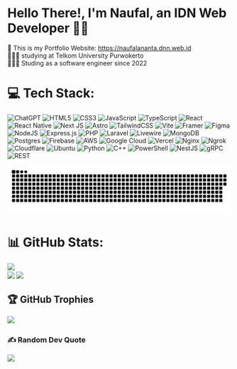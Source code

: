 # Hello There!, I'm Naufal, an IDN Web Developer 👋🏼
🛜 This is my Portfolio Website: https://naufalananta.dnn.web.id <br>👨🏼‍🎓 studying at Telkom University Purwokerto<br>👨🏼‍💻 Studing as a software engineer since 2022 <br>

# 💻 Tech Stack:
![ChatGPT](https://img.shields.io/badge/ChatGPT-41B883?style=for-the-badge&logo=openai&logoColor=white&color=D11EB0) ![HTML5](https://img.shields.io/badge/html5-%23E34F26.svg?style=for-the-badge&logo=html5&logoColor=white&color=D11EB0) ![CSS3](https://img.shields.io/badge/css3-%231572B6.svg?style=for-the-badge&logo=css3&logoColor=white&color=D11EB0) ![JavaScript](https://img.shields.io/badge/javascript-%23323330.svg?style=for-the-badge&logo=javascript&logoColor=%23F7DF1E&color=D11EB0) ![TypeScript](https://img.shields.io/badge/typescript-%23007ACC.svg?style=for-the-badge&logo=typescript&logoColor=white&color=D11EB0) ![React](https://img.shields.io/badge/react-%2320232a.svg?style=for-the-badge&logo=react&logoColor=%2361DAFB&color=D11EB0) ![React Native](https://img.shields.io/badge/ReactNative-%2320232a.svg?style=for-the-badge&logo=react&logoColor=%2361DAFB&color=D11EB0) ![Next JS](https://img.shields.io/badge/Next-black?style=for-the-badge&logo=next.js&logoColor=white&color=D11EB0) ![Astro](https://img.shields.io/badge/Astro-%23bc52ee.svg?style=for-the-badge&logo=astro&logoColor=white&color=D11EB0) ![TailwindCSS](https://img.shields.io/badge/tailwindcss-%2338B2AC.svg?style=for-the-badge&logo=tailwind-css&logoColor=white&color=D11EB0) ![Vite](https://img.shields.io/badge/vite-%23646CFF.svg?style=for-the-badge&logo=vite&logoColor=white&color=D11EB0) ![Framer](https://img.shields.io/badge/Framer-black?style=for-the-badge&logo=framer&logoColor=blue&color=D11EB0) ![Figma](https://img.shields.io/badge/figma-%23F24E1E.svg?style=for-the-badge&logo=figma&logoColor=white&color=D11EB0) ![NodeJS](https://img.shields.io/badge/node.js-6DA55F?style=for-the-badge&logo=node.js&logoColor=white&color=D11EB0) ![Express.js](https://img.shields.io/badge/express.js-%23404d59.svg?style=for-the-badge&logo=express&logoColor=%2361DAFB&color=D11EB0) ![PHP](https://img.shields.io/badge/PHP-%23777BB4.svg?style=for-the-badge&logo=php&logoColor=white&color=D11EB0) ![Laravel](https://img.shields.io/badge/laravel-%23FF2D20.svg?style=for-the-badge&logo=laravel&logoColor=white&color=D11EB0) ![Livewire](https://img.shields.io/badge/Livewire-%231c2d3f.svg?style=for-the-badge&logo=laravel&logoColor=white&color=D11EB0) ![MongoDB](https://img.shields.io/badge/MongoDB-%234ea94b.svg?style=for-the-badge&logo=mongodb&logoColor=white&color=D11EB0) ![Postgres](https://img.shields.io/badge/postgres-%23316192.svg?style=for-the-badge&logo=postgresql&logoColor=white&color=D11EB0) ![Firebase](https://img.shields.io/badge/Firebase-039BE5?style=for-the-badge&logo=Firebase&logoColor=white&color=D11EB0) ![AWS](https://img.shields.io/badge/AWS-%23FF9900.svg?style=for-the-badge&logo=amazon-aws&logoColor=white&color=D11EB0) ![Google Cloud](https://img.shields.io/badge/GoogleCloud-%234285F4.svg?style=for-the-badge&logo=google-cloud&logoColor=white&color=D11EB0) ![Vercel](https://img.shields.io/badge/vercel-%23000000.svg?style=for-the-badge&logo=vercel&logoColor=white&color=D11EB0) ![Nginx](https://img.shields.io/badge/nginx-%23009639.svg?style=for-the-badge&logo=nginx&logoColor=white&color=D11EB0) ![Ngrok](https://img.shields.io/badge/ngrok-1F1F1F?style=for-the-badge&logo=ngrok&logoColor=white&color=D11EB0) ![Cloudflare](https://img.shields.io/badge/cloudflare-F38020?style=for-the-badge&logo=cloudflare&logoColor=white&color=D11EB0) ![Ubuntu](https://img.shields.io/badge/ubuntu-E95420?style=for-the-badge&logo=ubuntu&logoColor=white&color=D11EB0) ![Python](https://img.shields.io/badge/python-%2314354C.svg?style=for-the-badge&logo=python&logoColor=white&color=D11EB0) ![C++](https://img.shields.io/badge/C++-%2300599C.svg?style=for-the-badge&logo=c%2B%2B&logoColor=white&color=D11EB0) ![PowerShell](https://img.shields.io/badge/PowerShell-%235391FE.svg?style=for-the-badge&logo=powershell&logoColor=white&color=D11EB0) ![NestJS](https://img.shields.io/badge/NestJS-%23D11EB0.svg?style=for-the-badge&logo=nestjs&logoColor=white) ![gRPC](https://img.shields.io/badge/gRPC-%23D11EB0.svg?style=for-the-badge&logo=grpc&logoColor=white) ![REST](https://img.shields.io/badge/REST-%23D11EB0.svg?style=for-the-badge&logo=rest&logoColor=white)




<picture>
  <source media="(prefers-color-scheme: dark)" srcset="https://github.com/NaufalAnantaSE/NaufalAnantaSE/blob/output/github-snake-dark.svg">
  <source media="(prefers-color-scheme: light)" srcset="https://github.com/NaufalAnantaSE/NaufalAnantaSE/blob/output/github-snake.svg">
  <img alt="Snake animation" src="https://github.com/NaufalAnantaSE/NaufalAnantaSE/blob/output/github-snake.svg">
</picture>

# 📊 GitHub Stats:
![](https://nirzak-streak-stats.vercel.app/?user=NaufalAnantaSE&theme=radical&hide_border=false)<br/>
![](https://github-readme-stats.vercel.app/api?username=NaufalAnantaSE&theme=radical&hide_border=false&include_all_commits=true&count_private=true)
![](https://github-readme-stats.vercel.app/api/top-langs/?username=NaufalAnantaSE&theme=radical&hide_border=false&include_all_commits=true&count_private=true&layout=compact)



## 🏆 GitHub Trophies
![](https://github-profile-trophy.vercel.app/?username=NaufalAnantaSE&theme=radical&no-frame=false&no-bg=true&margin-w=4)

### ✍️ Random Dev Quote
![](https://quotes-github-readme.vercel.app/api?type=horizontal&theme=radical)
